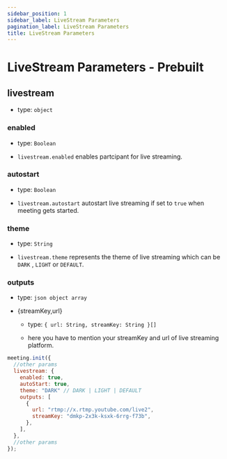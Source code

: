 ```yaml
---
sidebar_position: 1
sidebar_label: LiveStream Parameters
pagination_label: LiveStream Parameters
title: LiveStream Parameters
---
```


# LiveStream Parameters - Prebuilt

<div class="sdk-api-ref-only-h4">

## livestream

- type: `object`

### enabled

- type: `Boolean`

- `livestream.enabled` enables partcipant for live streaming.

### autostart

- type: `Boolean`

- `livestream.autostart` autostart live streaming if set to `true` when meeting gets started.

### theme

- type: `String`

- `livestream.theme` represents the theme of live streaming which can be `DARK` , `LIGHT` or `DEFAULT`.

### outputs

- type: `json object array`

- {streamKey,url}

  - type: `{ url: String, streamKey: String }[]`

  - here you have to mention your streamKey and url of live streaming platform.

```js
meeting.init({
  //other params
  livestream: {
    enabled: true,
    autoStart: true,
    theme: "DARK" // DARK | LIGHT | DEFAULT
    outputs: [
      {
        url: "rtmp://x.rtmp.youtube.com/live2",
        streamKey: "dmkp-2x3k-ksxk-6rrg-f73b",
      },
    ],
  },
  //other params
});
```

</div>
